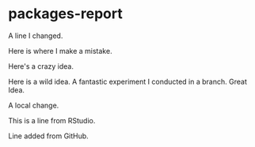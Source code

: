# packages-report
A line I changed.

Here is where I make a mistake. 

Here's a crazy idea. 

Here is a wild idea. 
A fantastic experiment I conducted in a branch. Great Idea. 

A local change.

This is a line from RStudio.

Line added from GitHub.
